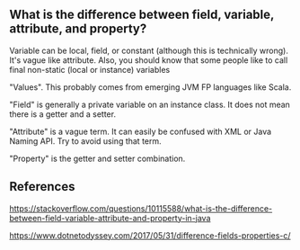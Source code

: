 ## What is the difference between field, variable, attribute, and property?
Variable can be local, field, or constant (although this is technically wrong). It's vague like attribute. Also, you should know that some people like to call final non-static (local or instance) variables

"Values". This probably comes from emerging JVM FP languages like Scala.

"Field" is generally a private variable on an instance class. It does not mean there is a getter and a setter.

"Attribute" is a vague term. It can easily be confused with XML or Java Naming API. Try to avoid using that term.

"Property" is the getter and setter combination.

## References
https://stackoverflow.com/questions/10115588/what-is-the-difference-between-field-variable-attribute-and-property-in-java

https://www.dotnetodyssey.com/2017/05/31/difference-fields-properties-c/